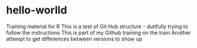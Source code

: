 # hello-worlld
Training material for R
This is a test of Git Hub structure - dutifully trying to follow the instructions
This is part of my Github training on the train
Another attempt to get differences between  versions to show up
